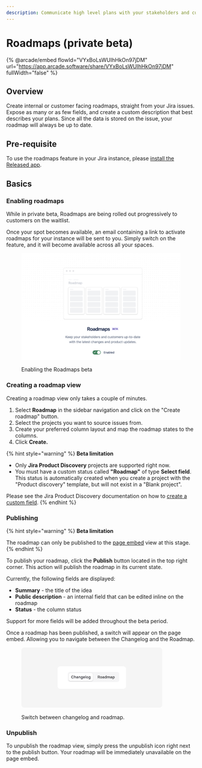 ```yaml
---
description: Communicate high level plans with your stakeholders and customers.
---
```


# Roadmaps (private beta)

{% @arcade/embed flowId="VYxBoLsWUIhHkOn97jDM" url="https://app.arcade.software/share/VYxBoLsWUIhHkOn97jDM" fullWidth="false" %}

## Overview

Create internal or customer facing roadmaps, straight from your Jira issues. Expose as many or as few fields, and create a custom description that best describes your plans. Since all the data is stored on the issue, your roadmap will always be up to date.

## Pre-requisite

To use the roadmaps feature in your Jira instance, please [install the Released app](../getting-started/installing-the-app.md).

## Basics

### Enabling roadmaps&#x20;

While in private beta, Roadmaps are being rolled out progressively to customers on the waitlist.&#x20;

Once your spot becomes available, an email containing a link to activate roadmaps for your instance will be sent to you. Simply switch on the feature, and it will become available across all your spaces.

<figure><img src="../.gitbook/assets/Roadmaps labs.png" alt=""><figcaption><p>Enabling the Roadmaps beta</p></figcaption></figure>

### Creating a roadmap view

Creating a roadmap view only takes a couple of minutes.&#x20;

1. Select **Roadmap** in the sidebar navigation and click on the "Create roadmap" button.&#x20;
2. Select the projects you want to source issues from.&#x20;
3. Create your preferred column layout and map the roadmap states to the columns.
4. Click **Create.**

{% hint style="warning" %}
**Beta limitation**&#x20;

* Only **Jira Product Discovery** projects are supported right now.
* You must have a custom status called **"Roadmap"** of type **Select field**. This status is automatically created when you create a project with the "Product discovery" template, but will not exist in a "Blank project". &#x20;

Please see the Jira Product Discovery documentation on how to [create a custom field](https://support.atlassian.com/jira-product-discovery/docs/create-and-manage-custom-fields/).
{% endhint %}

### Publishing

{% hint style="warning" %}
**Beta limitation**

The roadmap can only be published to the [page embed](settings/announcement-page.md) view at this stage.&#x20;
{% endhint %}

To publish your roadmap, click the **Publish** button located in the top right corner. This action will publish the roadmap in its current state.

Currently, the following fields are displayed:

* **Summary** - the title of the idea
* **Public description** - an internal field that can be edited inline on the roadmap
* **Status** - the column status

Support for more fields will be added throughout the beta period.&#x20;

Once a roadmap has been published, a switch will appear on the page embed. Allowing you to navigate between the Changelog and the Roadmap.&#x20;

<div data-full-width="false">

<figure><img src="../.gitbook/assets/Embed Roadmap Switch.png" alt="" width="375"><figcaption><p>Switch between changelog and roadmap.</p></figcaption></figure>

</div>



### Unpublish

To unpublish the roadmap view, simply press the unpublish icon right next to the publish button. Your roadmap will be immediately unavailable on the page embed.&#x20;

